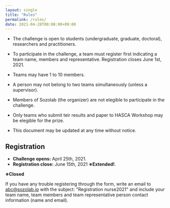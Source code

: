 ```yaml
---
layout: single
title: "Rules"
permalink: /rules/
date: 2021-04-28T00:00:00+09:00
---
```


- The challenge is open to students (undergraduate, graduate, doctoral), researchers and practitioners.

- To participate in the challenge, a team must register first indicating a team name, members and representative. Registration closes June 1st, 2021.

- Teams may have 1 to 10 members.

- A person may not belong to two teams simultaneously (unless a supervisor).

- Members of Sozolab (the organizer) are not elegible to participate in the challenge.

- Only teams who submit teir results and paper to HASCA Workshop may be elegible for the prize.

- This document may be updated at any time without notice.


## Registration
- __Challenge opens:__ April 25th, 2021.
- __Registration close:__ June 15th, 2021 __※Extended!__.

__※Closed__
<!-- Please register from __[here](https://forms.gle/RJ42Z53eVhnVSeGE7)__ -->


If you have any trouble registering through the form, write an email to abc@sozolab.jp with the subject: "Registration nurse2021" and include your team name, team members and team representative person contact information (name and email).
